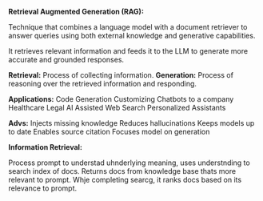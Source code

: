 
**Retrieval Augmented Generation (RAG):**

Technique that combines a language model with a document retriever to answer queries using both external knowledge and generative capabilities.

It retrieves relevant information and feeds it to the LLM to generate more accurate and grounded responses.

**Retrieval:** Process of collecting information.
**Generation:** Process of reasoning over the retrieved information and responding.

**Applications:**
Code Generation
Customizing Chatbots to a company
Healthcare
Legal
AI Assisted Web Search
Personalized Assistants

**Advs:**
Injects missing knowledge
Reduces hallucinations
Keeps models up to date
Enables source citation
Focuses model on generation

**Information Retrieval:**

Process prompt to understad uhnderlying meaning, uses understnding to search index of docs. Returns docs from knowledge base thats more relevant to prompt. Whje completing searcg, it ranks docs based on its relevance to prompt.